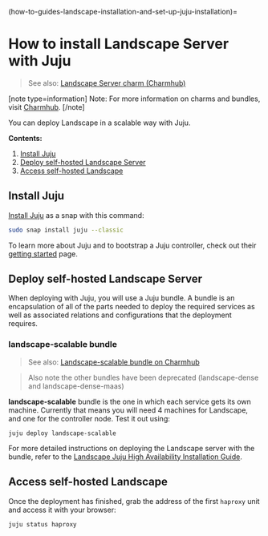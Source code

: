 (how-to-guides-landscape-installation-and-set-up-juju-installation)=
# How to install Landscape Server with Juju

> See also: [Landscape Server charm (Charmhub)](https://charmhub.io/landscape-server)

[note type=information]
Note: For more information on charms and bundles, visit [Charmhub](https://charmhub.io/).
[/note]

You can deploy Landscape in a scalable way with Juju.

**Contents:**
1. [Install Juju](#heading--install-juju)
1. [Deploy self-hosted Landscape Server](#heading--deploy-self-hosted-landscape-server)
1. [Access self-hosted Landscape](#heading--access-self-hosted-landscape)

## Install Juju

[Install Juju](https://canonical-juju.readthedocs-hosted.com/en/latest/user/howto/manage-juju/) as a snap with this command:

```bash
sudo snap install juju --classic
```

To learn more about Juju and to bootstrap a Juju controller, check out their [getting started](https://canonical-juju.readthedocs-hosted.com/en/latest/user/tutorial/) page.

## Deploy self-hosted Landscape Server

When deploying with Juju, you will use a Juju bundle. A bundle is an encapsulation of all of the parts needed to deploy the required services as well as associated relations and configurations that the deployment requires.


### landscape-scalable bundle

> See also: [Landscape-scalable bundle on Charmhub](https://charmhub.io/landscape-scalable)

> Also note the other bundles have been deprecated (landscape-dense and landscape-dense-maas)

**landscape-scalable** bundle is the one in which each service gets its own machine. Currently that means you will need 4 machines for Landscape, and one for the controller node. Test it out using:

```console
juju deploy landscape-scalable
```

For more detailed instructions on deploying the Landscape server with the bundle, 
refer to the [Landscape Juju High Availability Installation Guide](https://ubuntu.com/landscape/docs/juju-ha-installation).

## Access self-hosted Landscape

Once the deployment has finished, grab the address of the first `haproxy` unit and access it with your browser:

```bash
juju status haproxy
```
